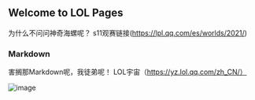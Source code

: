 ## Welcome to LOL Pages

为什么不问问神奇海螺呢？
s11观赛链接(https://lpl.qq.com/es/worlds/2021/)

### Markdown

害搁那Markdown呢，我徒弟呢！
LOL宇宙（https://yz.lol.qq.com/zh_CN/）


![image](https://user-images.githubusercontent.com/90687482/136638725-ed7b5009-2724-4fc4-9e25-0be4a053435f.png)


